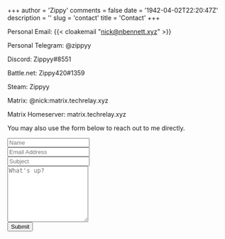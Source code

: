 +++
author = 'Zippy'
comments = false
date = '1942-04-02T22:20:47Z'
description = ''
slug = 'contact'
title = 'Contact'
+++

Personal Email: {{< cloakemail "nick@nbennett.xyz" >}}

Personal Telegram: @zippyy

Discord: Zippyy#8551

Battle.net: Zippy420#1359

Steam: Zippyy

Matrix: @nick:matrix.techrelay.xyz

Matrix Homeserver: matrix.techrelay.xyz

You may also use the form below to reach out to me directly.

<!DOCTYPE HTML>
<form name="contact" class="contact-form width-normal" action="/thank-you/" method="POST" data-netlify="true">
        <input type="hidden" name="form-name" value="contact" />
        <!-- Text input-->
        <div class="form-group">
            <label class="col-md-4 control-label" for="Name"></label>
            <div class="col-md-4">
                <input id="contact-form-name" name="Name" type="text" placeholder="Name" class="form-control input-md" required="" autocomplete="off">
            </div>
        </div>
        <!-- Text input-->
        <div class="form-group">
            <label class="col-md-4 control-label" for="Email"></label>
            <div class="col-md-4">
                <input id="contact-form-email" name="Email" type="email" placeholder="Email Address" class="form-control input-md" required="" autocomplete="off">
            </div>
        </div>
        <!-- Text input-->
        <div class="form-group">
            <label class="col-md-4 control-label" for="Subject"></label>
            <div class="col-md-4">
                <input id="contact-form-subject" name="Subject" type="text" placeholder="Subject" class="form-control input-md" required="" autocomplete="off">
            </div>
        </div>
        <!-- Textarea -->
        <div class="form-group">
            <label class="col-md-4 control-label" for=""></label>
            <textarea class="form-control" id="contact-form-message" name="Message" placeholder="What's up?" rows="8"></textarea>
        </div>
        <!-- Button -->
        <div class="form-group">
            <button type="submit" value="Submit" id="Form-submit">Submit</button>
        </div>
    </form>